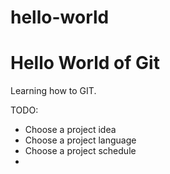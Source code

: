 # hello-world
Hello World of Git
========================

Learning how to GIT.

TODO:
 * Choose a project idea
 * Choose a project language
 * Choose a project schedule
 * 
